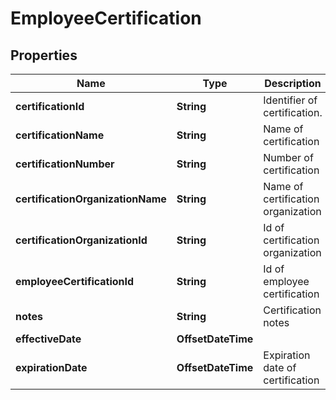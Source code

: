 

# EmployeeCertification


## Properties

| Name | Type | Description | Notes |
|------------ | ------------- | ------------- | -------------|
|**certificationId** | **String** | Identifier of certification.              |  [optional] |
|**certificationName** | **String** | Name of certification              |  [optional] |
|**certificationNumber** | **String** | Number of certification              |  [optional] |
|**certificationOrganizationName** | **String** | Name of certification organization              |  [optional] |
|**certificationOrganizationId** | **String** | Id of certification organization              |  [optional] |
|**employeeCertificationId** | **String** | Id of employee certification              |  [optional] |
|**notes** | **String** | Certification notes              |  [optional] |
|**effectiveDate** | **OffsetDateTime** |  |  [optional] |
|**expirationDate** | **OffsetDateTime** | Expiration date of certification              |  [optional] |



